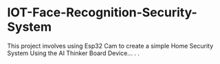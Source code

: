 # IOT-Face-Recognition-Security-System
This project involves using Esp32 Cam to create a simple Home Security System
Using the AI Thinker Board Device...
.
.
